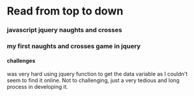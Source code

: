 # Read from top to down

### javascript jquery naughts and crosses

### my first naughts and crosses game in jquery

#### challenges

was very hard using jquery function to get the data variable as I couldn't seem to find it online. Not to challenging, just a very tedious and long process in developing it.
